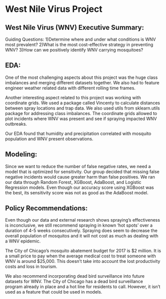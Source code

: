 # West Nile Virus Project

## West Nile Virus (WNV) Executive Summary:
Guiding Questions:
1)Determine where and under what conditions is WNV most prevalent?
2)What is the most cost-effective strategy in preventing WNV?
3)How can we positively identify WNV carrying mosquitoes?

## EDA:
One of the most challenging aspects about this project was the huge class imbalances and merging different datasets together. We also had to feature engineer weather related data with different rolling time frames. 

Another interesting aspect related to this project was working with coordinate grids. We used a package called Vincenty to calculate distances between spray locations and trap data. We also used utils from sklearn.utils package for addressing class imbalances. The coordinate grids allowed to plot incidents where WNV was present and see if spraying impacted WNV outbreaks.

Our EDA found that humidity and precipitation correlated with mosquito population and WNV present observations.

## Modeling:
Since we want to reduce the number of false negative rates, we need a model that is optimized for sensitivity. Our group decided that missing false negative incidents would cause greater harm than false positives. We ran our data through Random Forest, XGBoost, AdaBoost, and Logistic Regression models. Even though our accuracy score using XGBoost was the best, its sensitivity score was not as good as the AdaBoost model.

## Policy Recommendations:
Even though our data and external research shows spraying’s effectiveness is inconclusive, we still recommend spraying in known ‘hot spots’ over a duration of 4-5 weeks consecutively. Spraying does seem to decrease the overall population of mosquitos and it will not cost as much as dealing with a WNV epidemic.

The City of Chicago’s mosquito abatement budget for 2017 is $2 million. It is a small price to pay when the average medical cost to treat someone with WNV is around $25,000. This doesn’t take into account the lost productivity costs and loss in tourism.

We also recommend incorporating dead bird surveillance into future datasets for WNV. The City of Chicago has a dead bird surveillance program already in place and a hot line for residents to call. However, it isn’t used as a feature that could be used in models.

